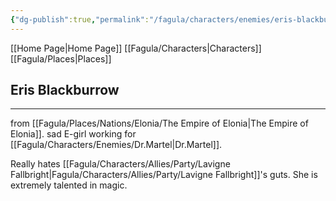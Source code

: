 ```yaml
---
{"dg-publish":true,"permalink":"/fagula/characters/enemies/eris-blackburrow/"}
---
```


[[Home Page\|Home Page]]
[[Fagula/Characters\|Characters]]
[[Fagula/Places\|Places]]

Eris Blackburrow
--
___
from [[Fagula/Places/Nations/Elonia/The Empire of Elonia\|The Empire of Elonia]]. sad E-girl working for [[Fagula/Characters/Enemies/Dr.Martel\|Dr.Martel]].

Really hates [[Fagula/Characters/Allies/Party/Lavigne Fallbright\|Fagula/Characters/Allies/Party/Lavigne Fallbright]]'s guts. She is extremely talented in magic.